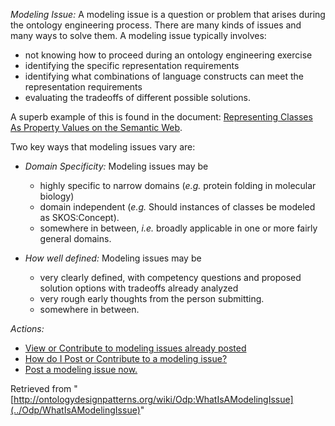 _Modeling Issue:_ A modeling issue is a question or problem that arises during the ontology engineering process. There are many kinds of issues and many ways to solve them. A modeling issue typically involves:



* not knowing how to proceed during an ontology engineering exercise
* identifying the specific representation requirements
* identifying what combinations of language constructs can meet the representation requirements
* evaluating the tradeoffs of different possible solutions.


A superb example of this is found in the document: [Representing Classes As Property Values on the Semantic Web](http://www.w3.org/TR/swbp-classes-as-values/ "http://www.w3.org/TR/swbp-classes-as-values/").


  

Two key ways that modeling issues vary are:



* _Domain Specificity:_ Modeling issues may be
	+ highly specific to narrow domains (_e.g._ protein folding in molecular biology)
	+ domain independent (_e.g._ Should instances of classes be modeled as SKOS:Concept).
	+ somewhere in between, _i.e._ broadly applicable in one or more fairly general domains.


* _How well defined:_ Modeling issues may be
	+ very clearly defined, with competency questions and proposed solution options with tradeoffs already analyzed
	+ very rough early thoughts from the person submitting.
	+ somewhere in between.


  

_Actions:_



* [View or Contribute to modeling issues already posted](../Community/Main "Community:Main")
* [How do I Post or Contribute to a modeling issue?](../Submissions/HowDoISubmitAModelllingIssue "Submissions:HowDoISubmitAModelllingIssue")
* [Post a modeling issue now.](../Community/PostModelingIssue "Community:PostModelingIssue")


  






Retrieved from "[http://ontologydesignpatterns.org/wiki/Odp:WhatIsAModelingIssue](../Odp/WhatIsAModelingIssue)"
